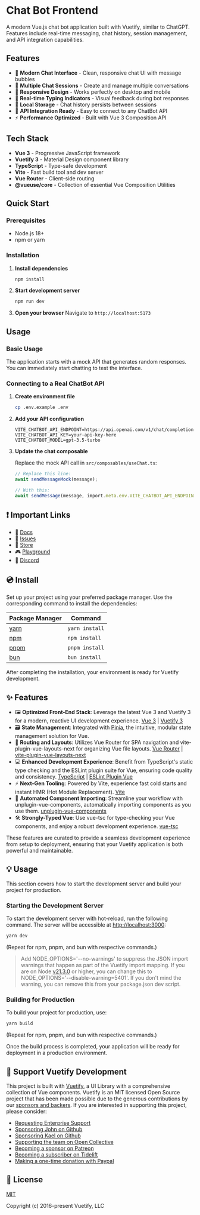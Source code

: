 # Chat Bot Frontend

A modern Vue.js chat bot application built with Vuetify, similar to ChatGPT. Features include real-time messaging, chat history, session management, and API integration capabilities.

## Features

- 🤖 **Modern Chat Interface** - Clean, responsive chat UI with message bubbles
- 💬 **Multiple Chat Sessions** - Create and manage multiple conversations
- 📱 **Responsive Design** - Works perfectly on desktop and mobile
- 🔄 **Real-time Typing Indicators** - Visual feedback during bot responses
- 💾 **Local Storage** - Chat history persists between sessions
- 🔌 **API Integration Ready** - Easy to connect to any ChatBot API
- ⚡ **Performance Optimized** - Built with Vue 3 Composition API

## Tech Stack

- **Vue 3** - Progressive JavaScript framework
- **Vuetify 3** - Material Design component library
- **TypeScript** - Type-safe development
- **Vite** - Fast build tool and dev server
- **Vue Router** - Client-side routing
- **@vueuse/core** - Collection of essential Vue Composition Utilities

## Quick Start

### Prerequisites

- Node.js 18+
- npm or yarn

### Installation

1. **Install dependencies**

   ```bash
   npm install
   ```

2. **Start development server**

   ```bash
   npm run dev
   ```

3. **Open your browser**
   Navigate to `http://localhost:5173`

## Usage

### Basic Usage

The application starts with a mock API that generates random responses. You can immediately start chatting to test the interface.

### Connecting to a Real ChatBot API

1. **Create environment file**

   ```bash
   cp .env.example .env
   ```

2. **Add your API configuration**

   ```env
   VITE_CHATBOT_API_ENDPOINT=https://api.openai.com/v1/chat/completions
   VITE_CHATBOT_API_KEY=your-api-key-here
   VITE_CHATBOT_MODEL=gpt-3.5-turbo
   ```

3. **Update the chat composable**

   Replace the mock API call in `src/composables/useChat.ts`:

   ```typescript
   // Replace this line:
   await sendMessageMock(message);

   // With this:
   await sendMessage(message, import.meta.env.VITE_CHATBOT_API_ENDPOINT);
   ```

## ❗️ Important Links

- 📄 [Docs](https://vuetifyjs.com/)
- 🚨 [Issues](https://issues.vuetifyjs.com/)
- 🏬 [Store](https://store.vuetifyjs.com/)
- 🎮 [Playground](https://play.vuetifyjs.com/)
- 💬 [Discord](https://community.vuetifyjs.com)

## 💿 Install

Set up your project using your preferred package manager. Use the corresponding command to install the dependencies:

| Package Manager                                           | Command        |
| --------------------------------------------------------- | -------------- |
| [yarn](https://yarnpkg.com/getting-started)               | `yarn install` |
| [npm](https://docs.npmjs.com/cli/v7/commands/npm-install) | `npm install`  |
| [pnpm](https://pnpm.io/installation)                      | `pnpm install` |
| [bun](https://bun.sh/#getting-started)                    | `bun install`  |

After completing the installation, your environment is ready for Vuetify development.

## ✨ Features

- 🖼️ **Optimized Front-End Stack**: Leverage the latest Vue 3 and Vuetify 3 for a modern, reactive UI development experience. [Vue 3](https://v3.vuejs.org/) | [Vuetify 3](https://vuetifyjs.com/en/)
- 🗃️ **State Management**: Integrated with [Pinia](https://pinia.vuejs.org/), the intuitive, modular state management solution for Vue.
- 🚦 **Routing and Layouts**: Utilizes Vue Router for SPA navigation and vite-plugin-vue-layouts-next for organizing Vue file layouts. [Vue Router](https://router.vuejs.org/) | [vite-plugin-vue-layouts-next](https://github.com/loicduong/vite-plugin-vue-layouts-next)
- 💻 **Enhanced Development Experience**: Benefit from TypeScript's static type checking and the ESLint plugin suite for Vue, ensuring code quality and consistency. [TypeScript](https://www.typescriptlang.org/) | [ESLint Plugin Vue](https://eslint.vuejs.org/)
- ⚡ **Next-Gen Tooling**: Powered by Vite, experience fast cold starts and instant HMR (Hot Module Replacement). [Vite](https://vitejs.dev/)
- 🧩 **Automated Component Importing**: Streamline your workflow with unplugin-vue-components, automatically importing components as you use them. [unplugin-vue-components](https://github.com/antfu/unplugin-vue-components)
- 🛠️ **Strongly-Typed Vue**: Use vue-tsc for type-checking your Vue components, and enjoy a robust development experience. [vue-tsc](https://github.com/johnsoncodehk/volar/tree/master/packages/vue-tsc)

These features are curated to provide a seamless development experience from setup to deployment, ensuring that your Vuetify application is both powerful and maintainable.

## 💡 Usage

This section covers how to start the development server and build your project for production.

### Starting the Development Server

To start the development server with hot-reload, run the following command. The server will be accessible at [http://localhost:3000](http://localhost:3000):

```bash
yarn dev
```

(Repeat for npm, pnpm, and bun with respective commands.)

> Add NODE_OPTIONS='--no-warnings' to suppress the JSON import warnings that happen as part of the Vuetify import mapping. If you are on Node [v21.3.0](https://nodejs.org/en/blog/release/v21.3.0) or higher, you can change this to NODE_OPTIONS='--disable-warning=5401'. If you don't mind the warning, you can remove this from your package.json dev script.

### Building for Production

To build your project for production, use:

```bash
yarn build
```

(Repeat for npm, pnpm, and bun with respective commands.)

Once the build process is completed, your application will be ready for deployment in a production environment.

## 💪 Support Vuetify Development

This project is built with [Vuetify](https://vuetifyjs.com/en/), a UI Library with a comprehensive collection of Vue components. Vuetify is an MIT licensed Open Source project that has been made possible due to the generous contributions by our [sponsors and backers](https://vuetifyjs.com/introduction/sponsors-and-backers/). If you are interested in supporting this project, please consider:

- [Requesting Enterprise Support](https://support.vuetifyjs.com/)
- [Sponsoring John on Github](https://github.com/users/johnleider/sponsorship)
- [Sponsoring Kael on Github](https://github.com/users/kaelwd/sponsorship)
- [Supporting the team on Open Collective](https://opencollective.com/vuetify)
- [Becoming a sponsor on Patreon](https://www.patreon.com/vuetify)
- [Becoming a subscriber on Tidelift](https://tidelift.com/subscription/npm/vuetify)
- [Making a one-time donation with Paypal](https://paypal.me/vuetify)

## 📑 License

[MIT](http://opensource.org/licenses/MIT)

Copyright (c) 2016-present Vuetify, LLC
